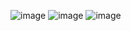 ![image](https://github.com/user-attachments/assets/14212aa1-5a3d-478d-b345-ba56e721249b)
![image](https://github.com/user-attachments/assets/dac389fd-8a95-4ee8-9a53-dbf4a007a122)
![image](https://github.com/user-attachments/assets/985f3c26-69df-47b4-9c8e-147089747c8b)


